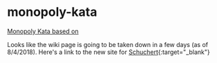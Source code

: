 # monopoly-kata
[Monopoly Kata based on](http://schuchert.wikispaces.com/Katas.MonopolyTheGame(r)) 

Looks like the wiki page is going to be taken down in a few days (as of 8/4/2018). Here's a link to the new site for 
[Schuchert](https://schuchert.github.io/wikispaces/pages/home.html){:target="_blank"} 
